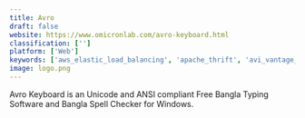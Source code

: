 ```yaml
---
title: Avro
draft: false 
website: https://www.omicronlab.com/avro-keyboard.html
classification: ['']
platform: ['Web']
keywords: ['aws_elastic_load_balancing', 'apache_thrift', 'avi_vantage_platform', 'coredns', 'datawire', 'google_cloud_load_balancing', 'json', 'messagepack', 'protobuf', 'registrator', 'skydns', 'smartstack', 'traefik', 'turbine_labs', 'backplane', 'etcd', 'grpc', 'runc']
image: logo.png
---
```

Avro Keyboard is an Unicode and ANSI compliant Free Bangla Typing Software and Bangla Spell Checker for Windows.